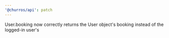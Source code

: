 ```yaml
---
'@churros/api': patch
---
```


User.booking now correctly returns the User object's booking instead of the logged-in user's
